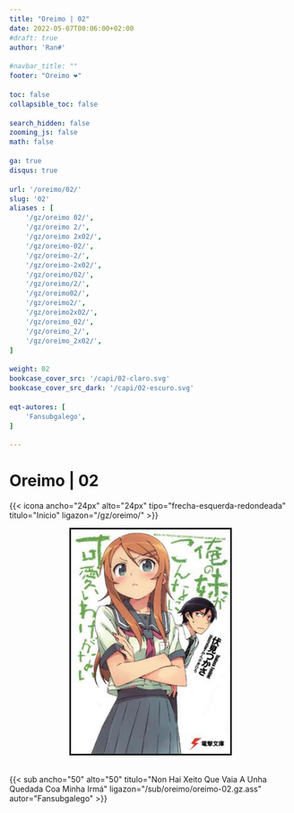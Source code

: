 ```yaml
---
title: "Oreimo | 02"
date: 2022-05-07T00:06:00+02:00
#draft: true
author: 'Ran#'

#navbar_title: ""
footer: "Oreimo ❤️"

toc: false
collapsible_toc: false

search_hidden: false
zooming_js: false
math: false

ga: true
disqus: true

url: '/oreimo/02/'
slug: '02'
aliases : [
    '/gz/oreimo 02/',
    '/gz/oreimo 2/',
    '/gz/oreimo 2x02/',
    '/gz/oreimo-02/',
    '/gz/oreimo-2/',
    '/gz/oreimo-2x02/',
    '/gz/oreimo/02/',
    '/gz/oreimo/2/',
    '/gz/oreimo02/',
    '/gz/oreimo2/',
    '/gz/oreimo2x02/',
    '/gz/oreimo_02/',
    '/gz/oreimo_2/',
    '/gz/oreimo_2x02/',
]

weight: 02
bookcase_cover_src: '/capi/02-claro.svg'
bookcase_cover_src_dark: '/capi/02-escuro.svg'

eqt-autores: [
    'Fansubgalego',
]

---
```


# Oreimo | 02

{{< icona ancho="24px" alto="24px" tipo="frecha-esquerda-redondeada" titulo="Inicio" ligazon="/gz/oreimo/" >}}

<div style="text-align: center">
    <img style="border: 3px solid currentColor" height=400 title="oreimo" alt="oreimo" src="/portada/oreimo.jpg">
</div>

<br>

{{< sub ancho="50" alto="50" titulo="Non Hai Xeito Que Vaia A Unha Quedada Coa Minha Irmá" ligazon="/sub/oreimo/oreimo-02.gz.ass" autor="Fansubgalego" >}}
